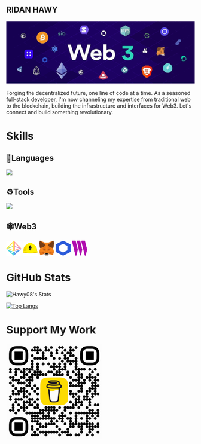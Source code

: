 ## RIDAN HAWY

<img src="./assets/background2.svg" width="100%" height="50%"/>


Forging the decentralized future, one line of code at a time. As a seasoned full-stack developer, I'm now channeling my expertise from traditional web to the blockchain, building the infrastructure and interfaces for Web3. Let's connect and build something revolutionary.

# Skills

## 🧠Languages 
<p align="left">
  <img src="https://skillicons.dev/icons?i=js,ts,python,solidity" />
</p>

## ⚙️Tools
<p align="left">
  <img src="https://skillicons.dev/icons?i=react,nextjs,vite,npm,webpack,docker" />
</p>

## 🕸️Web3
<p align="left">
  <img src="assets/logos/ethereum.svg" alt="Ethereum" width="40" height="40"/>
  <img src="assets/logos/hardhat.svg" alt="Hardhat" width="40" height="40"/>
  <img src="assets/logos/metamask.svg" alt="MetaMask" width="40" height="40"/>
  <img src="assets/logos/chainlink.svg" alt="MetaMask" width="40" height="40"/>
 <img src="assets/logos/thirdweb.svg" alt="MetaMask" width="40" height="40"/>
</p>
</p>

# GitHub Stats


![Hawy08's Stats](https://github-readme-stats.vercel.app/api?username=Hawy08&theme=vue-dark&show_icons=true&hide_border=true&count_private=true)

[![Top Langs](https://github-readme-stats-git-master-ridan-hawys-projects.vercel.app/api/top-langs/?username=Hawy08&layout=donut&theme=holi&hide_title=True)](https://github.com/anuraghazra/github-readme-stats)


# Support My Work

<img src="./assets/buymecoffe.svg" width="256" height="256"/>
